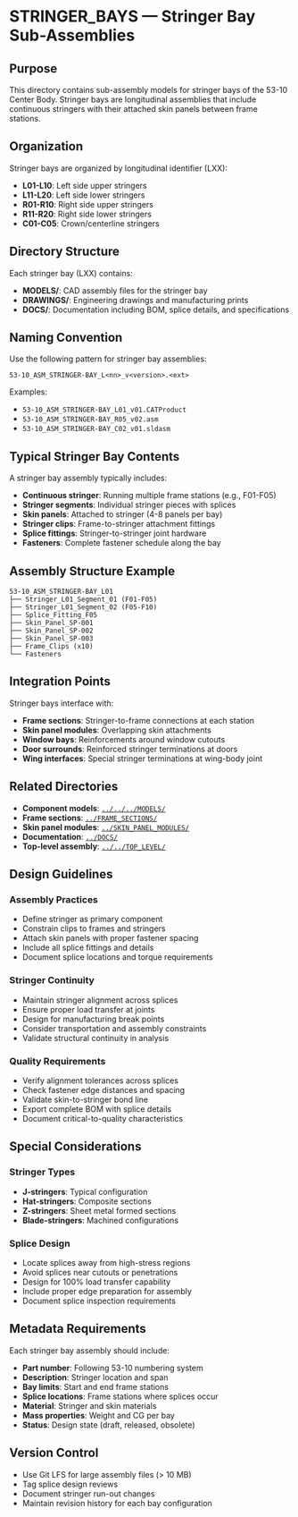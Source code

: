 # STRINGER_BAYS — Stringer Bay Sub-Assemblies

## Purpose

This directory contains sub-assembly models for stringer bays of the 53-10 Center Body. Stringer bays are longitudinal assemblies that include continuous stringers with their attached skin panels between frame stations.

## Organization

Stringer bays are organized by longitudinal identifier (LXX):
- **L01-L10**: Left side upper stringers
- **L11-L20**: Left side lower stringers
- **R01-R10**: Right side upper stringers
- **R11-R20**: Right side lower stringers
- **C01-C05**: Crown/centerline stringers

## Directory Structure

Each stringer bay (LXX) contains:
- **MODELS/**: CAD assembly files for the stringer bay
- **DRAWINGS/**: Engineering drawings and manufacturing prints
- **DOCS/**: Documentation including BOM, splice details, and specifications

## Naming Convention

Use the following pattern for stringer bay assemblies:
```
53-10_ASM_STRINGER-BAY_L<nn>_v<version>.<ext>
```

Examples:
- `53-10_ASM_STRINGER-BAY_L01_v01.CATProduct`
- `53-10_ASM_STRINGER-BAY_R05_v02.asm`
- `53-10_ASM_STRINGER-BAY_C02_v01.sldasm`

## Typical Stringer Bay Contents

A stringer bay assembly typically includes:
- **Continuous stringer**: Running multiple frame stations (e.g., F01-F05)
- **Stringer segments**: Individual stringer pieces with splices
- **Skin panels**: Attached to stringer (4-8 panels per bay)
- **Stringer clips**: Frame-to-stringer attachment fittings
- **Splice fittings**: Stringer-to-stringer joint hardware
- **Fasteners**: Complete fastener schedule along the bay

## Assembly Structure Example

```
53-10_ASM_STRINGER-BAY_L01
├── Stringer_L01_Segment_01 (F01-F05)
├── Stringer_L01_Segment_02 (F05-F10)
├── Splice_Fitting_F05
├── Skin_Panel_SP-001
├── Skin_Panel_SP-002
├── Skin_Panel_SP-003
├── Frame_Clips (x10)
└── Fasteners
```

## Integration Points

Stringer bays interface with:
- **Frame sections**: Stringer-to-frame connections at each station
- **Skin panel modules**: Overlapping skin attachments
- **Window bays**: Reinforcements around window cutouts
- **Door surrounds**: Reinforced stringer terminations at doors
- **Wing interfaces**: Special stringer terminations at wing-body joint

## Related Directories

- **Component models**: [`../../../MODELS/`](../../../MODELS/)
- **Frame sections**: [`../FRAME_SECTIONS/`](../FRAME_SECTIONS/)
- **Skin panel modules**: [`../SKIN_PANEL_MODULES/`](../SKIN_PANEL_MODULES/)
- **Documentation**: [`../DOCS/`](../DOCS/)
- **Top-level assembly**: [`../../TOP_LEVEL/`](../../TOP_LEVEL/)

## Design Guidelines

### Assembly Practices
- Define stringer as primary component
- Constrain clips to frames and stringers
- Attach skin panels with proper fastener spacing
- Include all splice fittings and details
- Document splice locations and torque requirements

### Stringer Continuity
- Maintain stringer alignment across splices
- Ensure proper load transfer at joints
- Design for manufacturing break points
- Consider transportation and assembly constraints
- Validate structural continuity in analysis

### Quality Requirements
- Verify alignment tolerances across splices
- Check fastener edge distances and spacing
- Validate skin-to-stringer bond line
- Export complete BOM with splice details
- Document critical-to-quality characteristics

## Special Considerations

### Stringer Types
- **J-stringers**: Typical configuration
- **Hat-stringers**: Composite sections
- **Z-stringers**: Sheet metal formed sections
- **Blade-stringers**: Machined configurations

### Splice Design
- Locate splices away from high-stress regions
- Avoid splices near cutouts or penetrations
- Design for 100% load transfer capability
- Include proper edge preparation for assembly
- Document splice inspection requirements

## Metadata Requirements

Each stringer bay assembly should include:
- **Part number**: Following 53-10 numbering system
- **Description**: Stringer location and span
- **Bay limits**: Start and end frame stations
- **Splice locations**: Frame stations where splices occur
- **Material**: Stringer and skin materials
- **Mass properties**: Weight and CG per bay
- **Status**: Design state (draft, released, obsolete)

## Version Control

- Use Git LFS for large assembly files (> 10 MB)
- Tag splice design reviews
- Document stringer run-out changes
- Maintain revision history for each bay configuration
